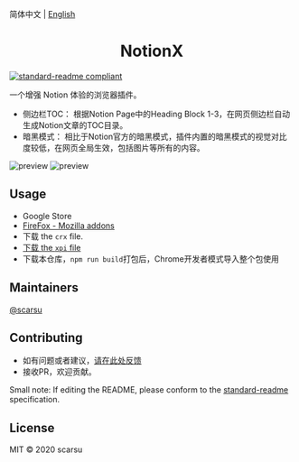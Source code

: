 简体中文 | [English](./README.md)

<h1 align="center">NotionX</h1>

[![standard-readme compliant](https://img.shields.io/badge/standard--readme-OK-green.svg?style=flat-square)](https://github.com/RichardLitt/standard-readme)

一个增强 Notion 体验的浏览器插件。

- 侧边栏TOC： 根据Notion Page中的Heading Block 1-3，在网页侧边栏自动生成Notion文章的TOC目录。
- 暗黑模式： 相比于Notion官方的暗黑模式，插件内置的暗黑模式的视觉对比度较低，在网页全局生效，包括图片等所有的内容。

![preview](https://scarsu.oss-cn-shanghai.aliyuncs.com/picgo20201126192422.gif)
![preview](https://scarsu.oss-cn-shanghai.aliyuncs.com/picgo20201126192421.gif)

## Usage

- Google Store
- [FireFox - Mozilla addons](https://addons.mozilla.org/firefox/addon/notionx/)
- 下载 the `crx` file.
- [下载 the `xpi` file](https://scarsu.oss-cn-shanghai.aliyuncs.com/notionx/notionx-1.0.0-fx.xpi)
- 下载本仓库，`npm run build`打包后，Chrome开发者模式导入整个包使用

## Maintainers

[@scarsu](https://github.com/scarsu)

## Contributing

- 如有问题或者建议，[请在此处反馈](https://github.com/scarsu/NotionX/issues/new)
- 接收PR，欢迎贡献。

Small note: If editing the README, please conform to the [standard-readme](https://github.com/RichardLitt/standard-readme) specification.

## License

MIT © 2020 scarsu
